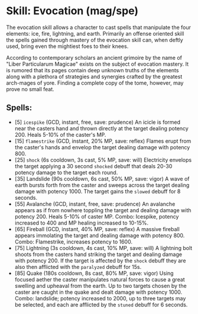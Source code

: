 # Skill: Evocation (mag/spe)
The evocation skill allows a character to cast spells that manipulate the four
elements: ice, fire, lightning, and earth. Primarily an offense oriented skill
the spells gained through mastery of the evocation skill can, when deftly used,
bring even the mightiest foes to their knees.

According to contemporary scholars an ancient grimoire by the name of "Liber
Particularum Magicae" exists on the subject of evocation mastery. It is rumored
that its pages contain deep unknown truths of the elements along with a plethora
of strategies and synergies crafted by the greatest arch-mages of yore. Finding
a complete copy of the tome, however, may prove no small feat.

## Spells:

- [5] `icespike` (GCD, instant, free, save: prudence)
  An icicle is formed near the casters hand and thrown directly at the target
  dealing potency 200. Heals 5-10% of the caster's MP.
- [15] `flamestrike` (GCD, instant, 20% MP, save: reflex)
  Flames erupt from the caster's hands and envelop the target dealing damage
  with potency 800.
- [25] `shock` (6s cooldown, 3s cast, 5% MP, save: will)
  Electricity envelops the target applying a 30 second `shocked` debuff that
  deals 20-30 potency damage to the target each round.
- [35] Landslide (90s cooldown, 6s cast, 50% MP, save: vigor)
  A wave of earth bursts forth from the caster and sweeps across the target
  dealing damage with potency 1000. The target gains the `slowed` debuff for 8
  seconds.
- [55] Avalanche (GCD, instant, free, save: prudence)
  An avalanche appears as if from nowhere toppling the target and dealing damage
  with potency 200. Heals 5-10% of caster MP. Combo: Icespike, potency increased
  to 400 and MP healing increased to 10-15%.
- [65] Fireball (GCD, instant, 40% MP, save: reflex)
  A massive fireball appears immolating the target and dealing damage with
  potency 800. Combo: Flamestrike, increases potency to 1600.
- [75] Lightning (3s cooldown, 4s cast, 10% MP, save: will)
  A lightning bolt shoots from the casters hand striking the target and dealing
  damage with potency 200. If the target is affected by the `shock` debuff they
  are also then afflicted with the `paralyzed` debuff for 15s.
- [85] Quake (180s cooldown, 8s cast, 80% MP, save: vigor)
  Using focused aether the caster manipulates natural forces to cause a great
  swelling and upheaval from the earth. Up to two targets chosen by the caster
  are caught in the quake and dealt damage with potency 1000. Combo: landslide;
  potency increased to 2000, up to three targets may be selected, and each are
  afflicted by the `stuned` debuff for 6 seconds.
